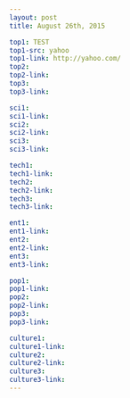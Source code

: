 ```yaml
---
layout: post
title: August 26th, 2015

top1: TEST
top1-src: yahoo
top1-link: http://yahoo.com/
top2:
top2-link:
top3:
top3-link:

sci1:
sci1-link:
sci2:
sci2-link:
sci3:
sci3-link:

tech1:
tech1-link:
tech2:
tech2-link:
tech3:
tech3-link:

ent1:
ent1-link:
ent2:
ent2-link:
ent3:
ent3-link:

pop1:
pop1-link:
pop2:
pop2-link:
pop3:
pop3-link:

culture1:
culture1-link:
culture2:
culture2-link:
culture3:
culture3-link:
---
```

